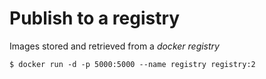 # Publish to a registry

Images stored and retrieved from a _docker registry_

```
$ docker run -d -p 5000:5000 --name registry registry:2
```


